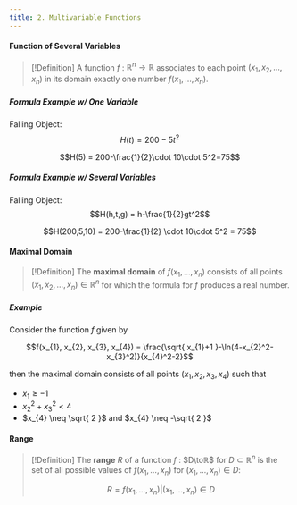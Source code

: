 ```yaml
---
title: 2. Multivariable Functions
---
```


#### Function of Several Variables
>[!Definition]
>A function $f$ : $ℝ^n \to ℝ$ associates to each point $(x_{1}, x_{2}, \dots, x_{n})$ in its domain exactly one number $f(x_{1}, \dots, x_{n})$.

##### Formula Example w/ One Variable
Falling Object:
$$H(t) = 200-5t^2$$

$$H(5) = 200-\frac{1}{2}\cdot 10\cdot 5^2=75$$

##### Formula Example w/ Several Variables
Falling Object:
$$H(h,t,g) = h-\frac{1}{2}gt^2$$

$$H(200,5,10) = 200-\frac{1}{2} \cdot 10\cdot 5^2 = 75$$

#### Maximal Domain
>[!Definition]
>The **maximal domain** of $f(x_{1}, \dots,x_{n})$ consists of all points $(x_{1}, x_{2}, \dots, x_{n}) ∈ ℝ^n$ for which the formula for $f$ produces a real number.

##### Example
Consider the function $f$ given by

$$f(x_{1}, x_{2}, x_{3}, x_{4}) = \frac{\sqrt{ x_{1}+1 }-\ln(4-x_{2}^2-x_{3}^2)}{x_{4}^2-2}$$

then the maximal domain consists of all points $(x_{1}, x_{2}, x_{3}, x_{4})$ such that

- $x_{1} \geq -1$
- $x_{2}^2 + x_{3}^2 <4$
- $x_{4} \neq \sqrt{ 2 }$ and $x_{4} \neq -\sqrt{ 2 }$

#### Range
>[!Definition]
>The **range** $R$ of a function $f$ : $D\toℝ$ for $D ⊂ ℝ^n$ is the set of all possible values of $f(x_{1}, \dots,x_{n})$ for $(x_{1},\dots,x_{n}) ∈ D$:
>
>$$R = {f(x_{1},\dots,x_{n}) | (x_{1},\dots,x_{n}) ∈ D}$$

